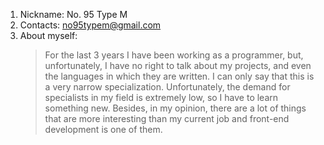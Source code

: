 1. Nickname: No. 95 Type M
2. Contacts: no95typem@gmail.com
3. About myself:
   > For the last 3 years I have been working as a programmer, but, unfortunately, I have no right to talk about my projects, and even the languages in which they are written. I can only say that this is a very narrow specialization.
Unfortunately, the demand for specialists in my field is extremely low, so I have to learn something new. Besides, in my opinion, there are a lot of things that are more interesting than my current job and front-end development is one of them.
